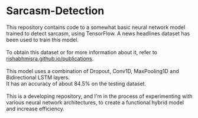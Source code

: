 # Sarcasm-Detection
This repository contains code to a somewhat basic neural network model trained to detect sarcasm, using TensorFlow. A news headlines dataset has been used to train this model.
<br><br>To obtain this dataset or for more information about it, refer to [rishabhmisra.github.io/publications](rishabhmisra.github.io/publications).
<br><br>This model uses a combination of Dropout, Conv1D, MaxPooling1D and Bidirectional LSTM layers.
<br>It has an accuracy of about 84.5% on the testing dataset.
<br><br>This is a developing repository, and I'm in the process of experimenting with various neural network architectures, to create a functional hybrid model and increase efficiency.
